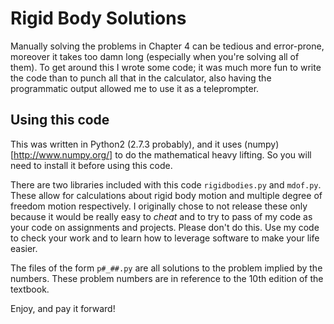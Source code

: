 # Rigid Body Solutions

Manually solving the problems in Chapter 4 can be tedious and error-prone, moreover it takes too damn long (especially when you're solving all of them). To get around this I wrote some code; it was much more fun to write the code than to punch all that in the calculator, also having the programmatic output allowed me to use it as a teleprompter. 

## Using this code

This was written in Python2 (2.7.3 probably), and it uses (numpy)[http://www.numpy.org/] to do the mathematical heavy lifting. So you will need to install it before using this code.

There are two libraries included with this code `rigidbodies.py` and `mdof.py`. These allow for calculations about rigid body motion and multiple degree of freedom motion respectively. I originally chose to not release these only because it would be really easy to *cheat* and to try to pass of my code as your code on assignments and projects. Please don't do this. Use my code to check your work and to learn how to leverage software to make your life easier.

The files of the form  `p#_##.py` are all solutions to the problem implied by the numbers. These problem numbers are in reference to the 10th edition of the textbook.

Enjoy, and pay it forward!
